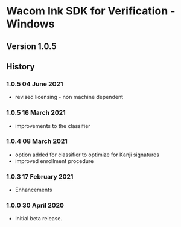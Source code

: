 # Wacom Ink SDK for Verification - Windows

## Version 1.0.5

## History

### 1.0.5   04 June 2021
  *	revised licensing - non machine dependent
  
### 1.0.5   16 March 2021
  *	improvements to the classifier

### 1.0.4   08 March 2021
  *	option added for classifier to optimize for Kanji signatures
  * improved enrollment procedure

### 1.0.3   17 February 2021
  * Enhancements

### 1.0.0   30 April 2020
  * Initial beta release.
  
